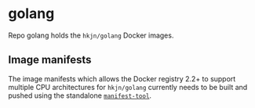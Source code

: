 golang
=======

Repo golang holds the `hkjn/golang` Docker images.

## Image manifests

The image manifests which allows the Docker registry 2.2+ to support multiple
CPU architectures for `hkjn/golang` currently needs to be built and pushed
using the standalone [`manifest-tool`](https://github.com/estesp/manifest-tool).

